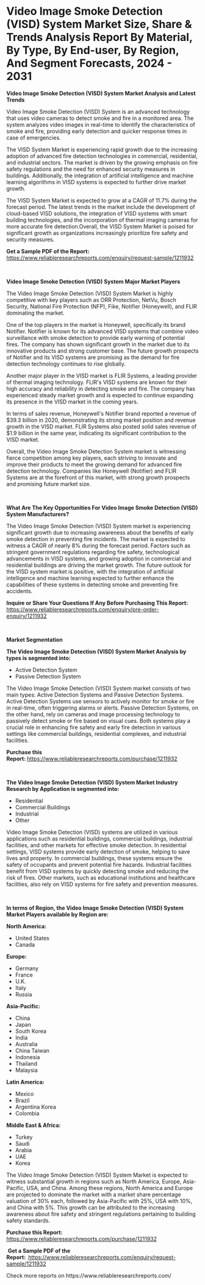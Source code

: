 <p><h1>Video Image Smoke Detection (VISD) System Market Size, Share & Trends Analysis Report By Material, By Type, By End-user, By Region, And Segment Forecasts, 2024 - 2031</h1></p><p><strong>Video Image Smoke Detection (VISD) System Market Analysis and Latest Trends</strong></p>
<p><p>Video Image Smoke Detection (VISD) System is an advanced technology that uses video cameras to detect smoke and fire in a monitored area. The system analyzes video images in real-time to identify the characteristics of smoke and fire, providing early detection and quicker response times in case of emergencies.</p><p>The VISD System Market is experiencing rapid growth due to the increasing adoption of advanced fire detection technologies in commercial, residential, and industrial sectors. The market is driven by the growing emphasis on fire safety regulations and the need for enhanced security measures in buildings. Additionally, the integration of artificial intelligence and machine learning algorithms in VISD systems is expected to further drive market growth.</p><p>The VISD System Market is expected to grow at a CAGR of 11.7% during the forecast period. The latest trends in the market include the development of cloud-based VISD solutions, the integration of VISD systems with smart building technologies, and the incorporation of thermal imaging cameras for more accurate fire detection.Overall, the VISD System Market is poised for significant growth as organizations increasingly prioritize fire safety and security measures.</p></p>
<p><strong>Get a Sample PDF of the Report:&nbsp;</strong> <a href="https://www.reliableresearchreports.com/enquiry/request-sample/1211932">https://www.reliableresearchreports.com/enquiry/request-sample/1211932</a></p>
<p>&nbsp;</p>
<p><strong>Video Image Smoke Detection (VISD) System Major Market Players</strong></p>
<p><p>The Video Image Smoke Detection (VISD) System Market is highly competitive with key players such as ORR Protection, NetVu, Bosch Security, National Fire Protection (NFP), Fike, Notifier (Honeywell), and FLIR dominating the market. </p><p>One of the top players in the market is Honeywell, specifically its brand Notifier. Notifier is known for its advanced VISD systems that combine video surveillance with smoke detection to provide early warning of potential fires. The company has shown significant growth in the market due to its innovative products and strong customer base. The future growth prospects of Notifier and its VISD systems are promising as the demand for fire detection technology continues to rise globally.</p><p>Another major player in the VISD market is FLIR Systems, a leading provider of thermal imaging technology. FLIR's VISD systems are known for their high accuracy and reliability in detecting smoke and fire. The company has experienced steady market growth and is expected to continue expanding its presence in the VISD market in the coming years.</p><p>In terms of sales revenue, Honeywell's Notifier brand reported a revenue of $39.3 billion in 2020, demonstrating its strong market position and revenue growth in the VISD market. FLIR Systems also posted solid sales revenue of $1.9 billion in the same year, indicating its significant contribution to the VISD market.</p><p>Overall, the Video Image Smoke Detection System market is witnessing fierce competition among key players, each striving to innovate and improve their products to meet the growing demand for advanced fire detection technology. Companies like Honeywell (Notifier) and FLIR Systems are at the forefront of this market, with strong growth prospects and promising future market size.</p></p>
<p>&nbsp;</p>
<p><strong>What Are The Key Opportunities For Video Image Smoke Detection (VISD) System Manufacturers?</strong></p>
<p><p>The Video Image Smoke Detection (VISD) System market is experiencing significant growth due to increasing awareness about the benefits of early smoke detection in preventing fire incidents. The market is expected to witness a CAGR of nearly 8% during the forecast period. Factors such as stringent government regulations regarding fire safety, technological advancements in VISD systems, and growing adoption in commercial and residential buildings are driving the market growth. The future outlook for the VISD system market is positive, with the integration of artificial intelligence and machine learning expected to further enhance the capabilities of these systems in detecting smoke and preventing fire accidents.</p></p>
<p><strong>Inquire or Share Your Questions If Any Before Purchasing This Report:</strong> <a href="https://www.reliableresearchreports.com/enquiry/pre-order-enquiry/1211932">https://www.reliableresearchreports.com/enquiry/pre-order-enquiry/1211932</a></p>
<p>&nbsp;</p>
<p><strong>Market Segmentation</strong></p>
<p><strong>The Video Image Smoke Detection (VISD) System Market Analysis by types is segmented into:</strong></p>
<p><ul><li>Active Detection System</li><li>Passive Detection System</li></ul></p>
<p><p>The Video Image Smoke Detection (VISD) System market consists of two main types: Active Detection Systems and Passive Detection Systems. Active Detection Systems use sensors to actively monitor for smoke or fire in real-time, often triggering alarms or alerts. Passive Detection Systems, on the other hand, rely on cameras and image processing technology to passively detect smoke or fire based on visual cues. Both systems play a crucial role in enhancing fire safety and early fire detection in various settings like commercial buildings, residential complexes, and industrial facilities.</p></p>
<p><strong>Purchase this Report:&nbsp;</strong><a href="https://www.reliableresearchreports.com/purchase/1211932">https://www.reliableresearchreports.com/purchase/1211932</a></p>
<p>&nbsp;</p>
<p><strong>The Video Image Smoke Detection (VISD) System Market Industry Research by Application is segmented into:</strong></p>
<p><ul><li>Residential</li><li>Commercial Buildings</li><li>Industrial</li><li>Other</li></ul></p>
<p><p>Video Image Smoke Detection (VISD) systems are utilized in various applications such as residential buildings, commercial buildings, industrial facilities, and other markets for effective smoke detection. In residential settings, VISD systems provide early detection of smoke, helping to save lives and property. In commercial buildings, these systems ensure the safety of occupants and prevent potential fire hazards. Industrial facilities benefit from VISD systems by quickly detecting smoke and reducing the risk of fires. Other markets, such as educational institutions and healthcare facilities, also rely on VISD systems for fire safety and prevention measures.</p></p>
<p>&nbsp;</p>
<p><strong>In terms of Region, the Video Image Smoke Detection (VISD) System Market Players available by Region are:</strong></p>
<p>
    <p> <strong> North America: </strong>
        <ul>
            <li>United States</li>
            <li>Canada</li>
        </ul>
        </p> 
    <p> <strong> Europe: </strong>
        <ul>
            <li>Germany</li>
            <li>France</li>
            <li>U.K.</li>
            <li>Italy</li>
            <li>Russia</li>
        </ul>
        </p> 
    <p> <strong> Asia-Pacific: </strong>
        <ul>
            <li>China</li>
            <li>Japan</li>
            <li>South Korea</li>
            <li>India</li>
            <li>Australia</li>
            <li>China Taiwan</li>
            <li>Indonesia</li>
            <li>Thailand</li>
            <li>Malaysia</li>
        </ul>
        </p> 
    <p> <strong> Latin America: </strong>
        <ul>
            <li>Mexico</li>
            <li>Brazil</li>
            <li>Argentina Korea</li>
            <li>Colombia</li>
        </ul>
        </p> 
    <p> <strong> Middle East & Africa: </strong>
        <ul>
            <li>Turkey</li>
            <li>Saudi</li>
            <li>Arabia</li>
            <li>UAE</li>
            <li>Korea</li>
        </ul>
    </p>
    </p>
<p><p>The Video Image Smoke Detection (VISD) System Market is expected to witness substantial growth in regions such as North America, Europe, Asia-Pacific, USA, and China. Among these regions, North America and Europe are projected to dominate the market with a market share percentage valuation of 30% each, followed by Asia-Pacific with 25%, USA with 10%, and China with 5%. This growth can be attributed to the increasing awareness about fire safety and stringent regulations pertaining to building safety standards.</p></p>
<p><strong>Purchase this Report: </strong><a href="https://www.reliableresearchreports.com/purchase/1211932">https://www.reliableresearchreports.com/purchase/1211932</a></p>
<p>&nbsp;<strong>Get a Sample PDF of the Report:&nbsp;&nbsp;</strong><a href="https://www.reliableresearchreports.com/enquiry/request-sample/1211932">https://www.reliableresearchreports.com/enquiry/request-sample/1211932</a></p>
<p><strong></strong></p>
<p>Check more reports on https://www.reliableresearchreports.com/</p>